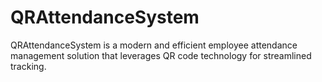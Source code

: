 # QRAttendanceSystem
QRAttendanceSystem is a modern and efficient employee attendance management solution that leverages QR code technology for streamlined tracking. 
